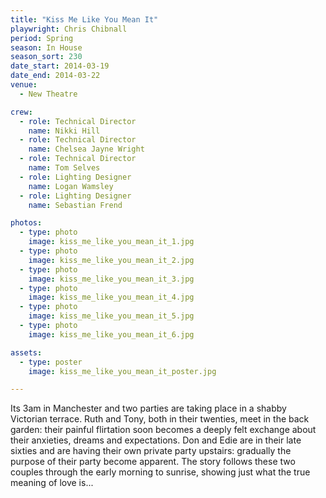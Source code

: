 ```yaml
---
title: "Kiss Me Like You Mean It"
playwright: Chris Chibnall
period: Spring
season: In House
season_sort: 230
date_start: 2014-03-19
date_end: 2014-03-22
venue:
  - New Theatre

crew:
  - role: Technical Director
    name: Nikki Hill
  - role: Technical Director
    name: Chelsea Jayne Wright
  - role: Technical Director
    name: Tom Selves
  - role: Lighting Designer
    name: Logan Wamsley
  - role: Lighting Designer
    name: Sebastian Frend

photos:
  - type: photo
    image: kiss_me_like_you_mean_it_1.jpg
  - type: photo
    image: kiss_me_like_you_mean_it_2.jpg
  - type: photo
    image: kiss_me_like_you_mean_it_3.jpg
  - type: photo
    image: kiss_me_like_you_mean_it_4.jpg
  - type: photo
    image: kiss_me_like_you_mean_it_5.jpg
  - type: photo
    image: kiss_me_like_you_mean_it_6.jpg

assets:
  - type: poster
    image: kiss_me_like_you_mean_it_poster.jpg

---
```


Its 3am in Manchester and two parties are taking place in a shabby Victorian terrace. Ruth and Tony, both in their twenties, meet in the back garden: their painful flirtation soon becomes a deeply felt exchange about their anxieties, dreams and expectations. Don and Edie are in their late sixties and are having their own private party upstairs: gradually the purpose of their party become apparent. The story follows these two couples through the early morning to sunrise, showing just what the true meaning of love is...
